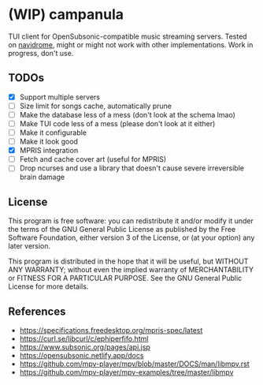 # (WIP) campanula
TUI client for OpenSubsonic-compatible music streaming servers.
Tested on [navidrome], might or might not work with other implementations.
Work in progress, don't use.

## TODOs
- [x] Support multiple servers
- [ ] Size limit for songs cache, automatically prune
- [ ] Make the database less of a mess (don't look at the schema lmao)
- [ ] Make TUI code less of a mess (please don't look at it either)
- [ ] Make it configurable
- [ ] Make it look good
- [x] MPRIS integration
- [ ] Fetch and cache cover art (useful for MPRIS)
- [ ] Drop ncurses and use a library that doesn't cause severe irreversible brain damage

## License
This program is free software: you can redistribute it and/or modify
it under the terms of the GNU General Public License as published by
the Free Software Foundation, either version 3 of the License, or
(at your option) any later version.

This program is distributed in the hope that it will be useful,
but WITHOUT ANY WARRANTY; without even the implied warranty of
MERCHANTABILITY or FITNESS FOR A PARTICULAR PURPOSE. See the
GNU General Public License for more details.

## References
- https://specifications.freedesktop.org/mpris-spec/latest
- https://curl.se/libcurl/c/ephiperfifo.html
- https://www.subsonic.org/pages/api.jsp
- https://opensubsonic.netlify.app/docs
- https://github.com/mpv-player/mpv/blob/master/DOCS/man/libmpv.rst
- https://github.com/mpv-player/mpv-examples/tree/master/libmpv

[navidrome]: https://github.com/navidrome/navidrome

